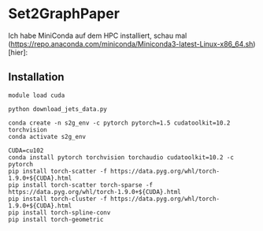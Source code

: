# Set2GraphPaper

Ich habe MiniConda auf dem HPC installiert, schau mal (https://repo.anaconda.com/miniconda/Miniconda3-latest-Linux-x86_64.sh)[hier]: 

## Installation

    module load cuda
    
    python download_jets_data.py

    conda create -n s2g_env -c pytorch pytorch=1.5 cudatoolkit=10.2 torchvision  
    conda activate s2g_env

    CUDA=cu102
    conda install pytorch torchvision torchaudio cudatoolkit=10.2 -c pytorch
    pip install torch-scatter -f https://data.pyg.org/whl/torch-1.9.0+${CUDA}.html
    pip install torch-scatter torch-sparse -f https://data.pyg.org/whl/torch-1.9.0+${CUDA}.html
    pip install torch-cluster -f https://data.pyg.org/whl/torch-1.9.0+${CUDA}.html
    pip install torch-spline-conv
    pip install torch-geometric


